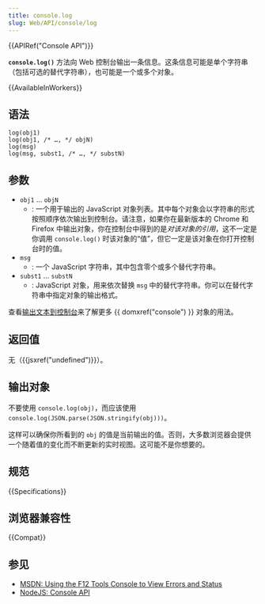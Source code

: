 ```yaml
---
title: console.log
slug: Web/API/console/log
---
```


{{APIRef("Console API")}}

 **`console.log()`** 方法向 Web 控制台输出一条信息。这条信息可能是单个字符串（包括可选的替代字符串），也可能是一个或多个对象。

{{AvailableInWorkers}}

## 语法

```js-nolint
log(obj1)
log(obj1, /* …, */ objN)
log(msg)
log(msg, subst1, /* …, */ substN)
```

## 参数

- `obj1` ... `objN`
  - : 一个用于输出的 JavaScript 对象列表。其中每个对象会以字符串的形式按照顺序依次输出到控制台。请注意，如果你在最新版本的 Chrome 和 Firefox 中输出对象，你在控制台中得到的是*对该对象的引用*，这不一定是你调用 `console.log()` 时该对象的“值”，但它一定是该对象在你打开控制台时的值。
- `msg`
  - : 一个 JavaScript 字符串，其中包含零个或多个替代字符串。
- `subst1` ... `substN`
  - : JavaScript 对象，用来依次替换 `msg` 中的替代字符串。你可以在替代字符串中指定对象的输出格式。

查看[输出文本到控制台](/zh-CN/docs/Web/API/console#输出文本到控制台)来了解更多 {{ domxref("console") }} 对象的用法。

## 返回值

无（{{jsxref("undefined")}}）。

## 输出对象

不要使用 `console.log(obj)`，而应该使用 `console.log(JSON.parse(JSON.stringify(obj)))`。

这样可以确保你所看到的 `obj` 的值是当前输出的值。否则，大多数浏览器会提供一个随着值的变化而不断更新的实时视图。这可能不是你想要的。

## 规范

{{Specifications}}

## 浏览器兼容性

{{Compat}}

## 参见

- [MSDN: Using the F12 Tools Console to View Errors and Status](<https://docs.microsoft.com/previous-versions/windows/internet-explorer/ie-developer/samples/gg589530(v=vs.85)>)
- [NodeJS: Console API](https://nodejs.org/docs/latest/api/console.html#console_console_log_data)
